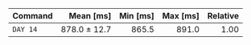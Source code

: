 | Command | Mean [ms] | Min [ms] | Max [ms] | Relative |
|:---|---:|---:|---:|---:|
| `DAY 14` | 878.0 ± 12.7 | 865.5 | 891.0 | 1.00 |

